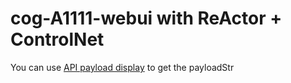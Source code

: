 # cog-A1111-webui with ReActor + ControlNet


You can use [API payload display](https://github.com/huchenlei/sd-webui-api-payload-display) to get the payloadStr